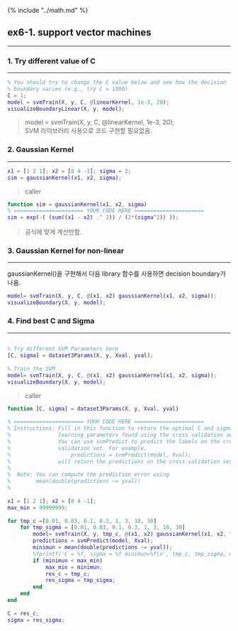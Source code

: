 {% include "../math.md" %}  

  
## ex6-1. support vector machines  
---  
  
### 1. Try different value of C  
---  
  
```matlab  
% You should try to change the C value below and see how the decision  
% boundary varies (e.g., try C = 1000)  
C = 1;  
model = svmTrain(X, y, C, @linearKernel, 1e-3, 20);  
visualizeBoundaryLinear(X, y, model);  
```  
> model = svmTrain(X, y, C, @linearKernel, 1e-3, 20);    
> SVM 라이브러리 사용으로 코드 구현할 필요없음.    
  
### 2. Gaussian Kernel  
---  
  
```matlab  
x1 = [1 2 1]; x2 = [0 4 -1]; sigma = 2;  
sim = gaussianKernel(x1, x2, sigma);  
```  
> caller  
  
```matlab  
function sim = gaussianKernel(x1, x2, sigma)  
% ====================== YOUR CODE HERE ======================  
sim = exp(-( (sum((x1 - x2) .^ 2)) / (2*(sigma^2)) ));  
```  
> 공식에 맞게 계산만함.  
  
### 3. Gaussian Kernel for non-linear  
---  
  
gaussianKernel()을 구현해서 다음 library 함수를 사용하면 decision boundary가 나옴.  
  
```matlab  
model= svmTrain(X, y, C, @(x1, x2) gaussianKernel(x1, x2, sigma));   
visualizeBoundary(X, y, model);  
```  
  
### 4. Find best C and Sigma  
---  
  
```matlab  
  
% Try different SVM Parameters here  
[C, sigma] = dataset3Params(X, y, Xval, yval);  
  
% Train the SVM  
model= svmTrain(X, y, C, @(x1, x2) gaussianKernel(x1, x2, sigma));  
visualizeBoundary(X, y, model);  
```  
> caller  
  
  
```matlab  
function [C, sigma] = dataset3Params(X, y, Xval, yval)  
  
% ====================== YOUR CODE HERE ======================  
% Instructions: Fill in this function to return the optimal C and sigma  
%               learning parameters found using the cross validation set.  
%               You can use svmPredict to predict the labels on the cross  
%               validation set. For example,   
%                   predictions = svmPredict(model, Xval);  
%               will return the predictions on the cross validation set.  
%  
%  Note: You can compute the prediction error using   
%        mean(double(predictions ~= yval))  
%  
  
x1 = [1 2 1]; x2 = [0 4 -1];   
max_min = 99999999;  
  
for tmp_c =[0.01, 0.03, 0.1, 0.3, 1, 3, 10, 30]  
	for tmp_sigma =	[0.01, 0.03, 0.1, 0.3, 1, 3, 10, 30]  
		model= svmTrain(X, y, tmp_c, @(x1, x2) gaussianKernel(x1, x2, tmp_sigma));   
		predictions = svmPredict(model, Xval);  
		minimun = mean(double(predictions ~= yval));  
		%fprintf('C = %f, sigma = %f minimun=%f\n', tmp_c, tmp_sigma, minimun);  
		if (minimun < max_min)  
			max_min = minimun;  
			res_c = tmp_c;  
			res_sigma = tmp_sigma;  
		end  
	end  
end  
  
C = res_c;  
sigma = res_sigma;  
  
```  
  
